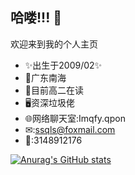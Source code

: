 ## 哈喽!!! 👋

欢迎来到我的个人主页

- ✨出生于2009/02✨
- 📍广东南海
- 📕目前高二在读
- 🖥️资深垃圾佬
- 🌐网络聊天室:Imqfy.qpon
- ✉:ssqls@foxmail.com
- 🐧:3148912176

[![Anurag's GitHub stats](https://github-readme-stats.vercel.app/api?username=ssqls666)](https://github.com/anuraghazra/github-readme-stats)
